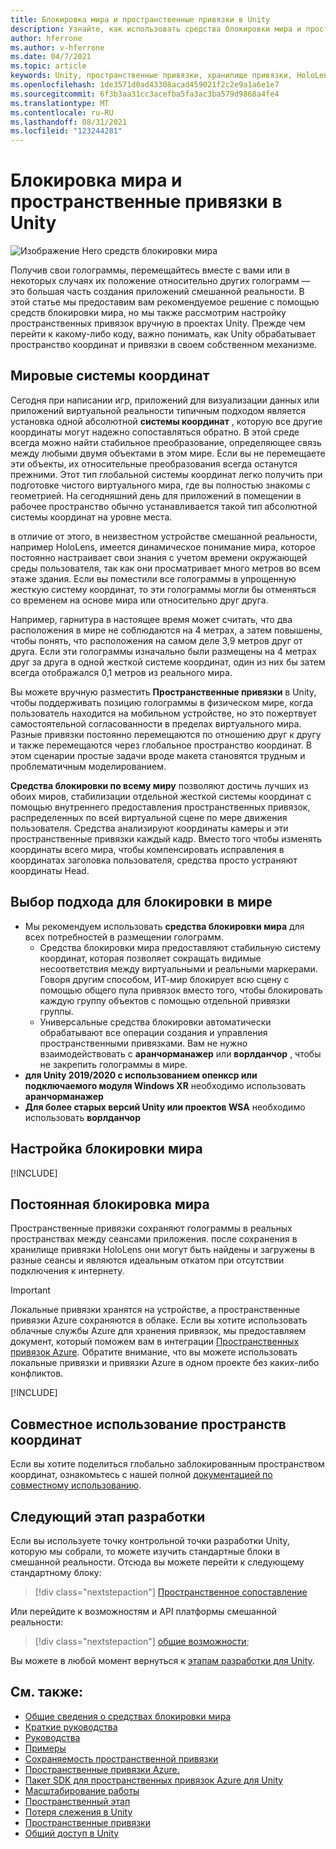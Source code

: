 ```yaml
---
title: Блокировка мира и пространственные привязки в Unity
description: Узнайте, как использовать средства блокировки мира и пространственные привязки в приложениях Unity Mixed Reality.
author: hferrone
ms.author: v-hferrone
ms.date: 04/7/2021
ms.topic: article
keywords: Unity, пространственные привязки, хранилище привязки, HoloLens, гарнитура смешанной реальности, гарнитура windows mixed reality, гарнитура виртуальной реальности, средства блокировки мира, голограммы
ms.openlocfilehash: 1de3571d0ad43308acad459021f2c2e9a1a6e1e7
ms.sourcegitcommit: 6f3b3aa31cc3acefba5fa3ac3ba579d9868a4fe4
ms.translationtype: MT
ms.contentlocale: ru-RU
ms.lasthandoff: 08/31/2021
ms.locfileid: "123244281"
---
```

# <a name="world-locking-and-spatial-anchors-in-unity"></a>Блокировка мира и пространственные привязки в Unity

![Изображение Hero средств блокировки мира](images/wlt-img-01.jpeg)

Получив свои голограммы, перемещайтесь вместе с вами или в некоторых случаях их положение относительно других голограмм — это большая часть создания приложений смешанной реальности. В этой статье мы предоставим вам рекомендуемое решение с помощью средств блокировки мира, но мы также рассмотрим настройку пространственных привязок вручную в проектах Unity. Прежде чем перейти к какому-либо коду, важно понимать, как Unity обрабатывает пространство координат и привязки в своем собственном механизме.

## <a name="world-scale-coordinate-systems"></a>Мировые системы координат

Сегодня при написании игр, приложений для визуализации данных или приложений виртуальной реальности типичным подходом является установка одной абсолютной **системы координат** , которую все другие координаты могут надежно сопоставляться обратно. В этой среде всегда можно найти стабильное преобразование, определяющее связь между любыми двумя объектами в этом мире. Если вы не перемещаете эти объекты, их относительные преобразования всегда останутся прежними. Этот тип глобальной системы координат легко получить при подготовке чистого виртуального мира, где вы полностью знакомы с геометрией. На сегодняшний день для приложений в помещении в рабочее пространство обычно устанавливается такой тип абсолютной системы координат на уровне места.

в отличие от этого, в неизвестном устройстве смешанной реальности, например HoloLens, имеется динамическое понимание мира, которое постоянно настраивает свои знания с учетом времени окружающей среды пользователя, так как они просматривает много метров во всем этаже здания. Если вы поместили все голограммы в упрощенную жесткую систему координат, то эти голограммы могли бы отменяться со временем на основе мира или относительно друг друга.

Например, гарнитура в настоящее время может считать, что два расположения в мире не соблюдаются на 4 метрах, а затем повышены, чтобы понять, что расположения на самом деле 3,9 метров друг от друга. Если эти голограммы изначально были размещены на 4 метрах друг за друга в одной жесткой системе координат, один из них бы затем всегда отображался 0,1 метров из реального мира.

Вы можете вручную разместить **Пространственные привязки** в Unity, чтобы поддерживать позицию голограммы в физическом мире, когда пользователь находится на мобильном устройстве, но это пожертвует самостоятельной согласованности в пределах виртуального мира. Разные привязки постоянно перемещаются по отношению друг к другу и также перемещаются через глобальное пространство координат. В этом сценарии простые задачи вроде макета становятся трудным и проблематичным моделированием.

**Средства блокировки по всему миру** позволяют достичь лучших из обоих миров, стабилизации отдельной жесткой системы координат с помощью внутреннего предоставления пространственных привязок, распределенных по всей виртуальной сцене по мере движения пользователя. Средства анализируют координаты камеры и эти пространственные привязки каждый кадр. Вместо того чтобы изменять координаты всего мира, чтобы компенсировать исправления в координатах заголовка пользователя, средства просто устраняют координаты Head.

## <a name="choosing-your-world-locking-approach"></a>Выбор подхода для блокировки в мире

* Мы рекомендуем использовать **средства блокировки мира** для всех потребностей в размещении голограмм.
    * Средства блокировки мира предоставляют стабильную систему координат, которая позволяет сокращать видимые несоответствия между виртуальными и реальными маркерами. Говоря другим способом, ИТ-мир блокирует всю сцену с помощью общего пула привязок вместо того, чтобы блокировать каждую группу объектов с помощью отдельной привязки группы.
    * Универсальные средства блокировки автоматически обрабатывают все операции создания и управления пространственными привязками. Вам не нужно взаимодействовать с **аранчорманажер** или **ворлданчор** , чтобы не закрепить голограммы в мире.
* **для Unity 2019/2020 с использованием опенкср или подключаемого модуля Windows XR** необходимо использовать **аранчорманажер**
* **Для более старых версий Unity или проектов WSA** необходимо использовать **ворлданчор**

## <a name="setting-up-world-locking"></a>Настройка блокировки мира

[!INCLUDE[](includes/world-locking/world-locking-setup.md)]

## <a name="persistent-world-locking"></a>Постоянная блокировка мира

Пространственные привязки сохраняют голограммы в реальных пространствах между сеансами приложения. после сохранения в хранилище привязки HoloLens они могут быть найдены и загружены в разные сеансы и являются идеальным откатом при отсутствии подключения к интернету.

> [!IMPORTANT]
> Локальные привязки хранятся на устройстве, а пространственные привязки Azure сохраняются в облаке. Если вы хотите использовать облачные службы Azure для хранения привязок, мы предоставляем документ, который поможем вам в интеграции [Пространственных привязок Azure](../mixed-reality-cloud-services.md#azure-spatial-anchors). Обратите внимание, что вы можете использовать локальные привязки и привязки Azure в одном проекте без каких-либо конфликтов.

[!INCLUDE[](includes/world-locking/world-locking-persistence.md)]

## <a name="sharing-coordinate-spaces"></a>Совместное использование пространств координат

Если вы хотите поделиться глобально заблокированным пространством координат, ознакомьтесь с нашей полной [документацией по совместному использованию](shared-experiences-in-unity.md).

## <a name="next-development-checkpoint"></a>Следующий этап разработки

Если вы используете точку контрольной точки разработки Unity, которую мы собрали, то можете изучить стандартные блоки в смешанной реальности. Отсюда вы можете перейти к следующему стандартному блоку:

> [!div class="nextstepaction"]
> [Пространственное сопоставление](spatial-mapping-in-unity.md)

Или перейдите к возможностям и API платформы смешанной реальности:

> [!div class="nextstepaction"]
> [общие возможности](shared-experiences-in-unity.md);

Вы можете в любой момент вернуться к [этапам разработки для Unity](unity-development-overview.md#2-core-building-blocks).

## <a name="see-also"></a>См. также:
* [Общие сведения о средствах блокировки мира](https://microsoft.github.io/MixedReality-WorldLockingTools-Unity/DocGen/Documentation/IntroFAQ.html)
* [Краткие руководства](https://microsoft.github.io/MixedReality-WorldLockingTools-Unity/DocGen/Documentation/HowTos/QuickStart.html)
* [Руководства](https://microsoft.github.io/MixedReality-WorldLockingTools-Samples/Tutorial/01_Minimal/01_Minimal.html)
* [Примеры](https://microsoft.github.io/MixedReality-WorldLockingTools-Unity/DocGen/Documentation/HowTos/SampleApplications.html)
* [Сохраняемость пространственной привязки](../../design/coordinate-systems.md#spatial-anchor-persistence)
* <a href="/azure/spatial-anchors" target="_blank">Пространственные привязки Azure.</a>
* <a href="/dotnet/api/Microsoft.Azure.SpatialAnchors" target="_blank">Пакет SDK для пространственных привязок Azure для Unity</a>
* [Масштабирование работы](../../design/coordinate-systems.md#mixed-reality-experience-scales)
* [Пространственный этап](../../design/coordinate-systems.md#stage-frame-of-reference)
* [Потеря слежения в Unity](tracking-loss-in-unity.md)
* [Пространственные привязки](../../design/spatial-anchors.md)
* [Общий доступ в Unity](shared-experiences-in-unity.md)

